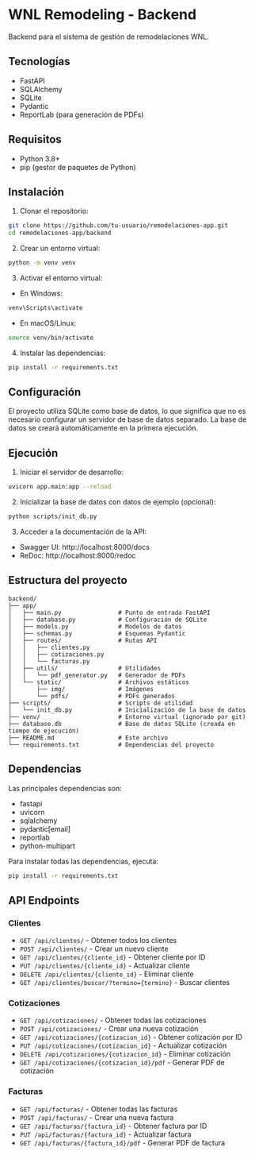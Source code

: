 # WNL Remodeling - Backend

Backend para el sistema de gestión de remodelaciones WNL.

## Tecnologías

- FastAPI
- SQLAlchemy
- SQLite
- Pydantic
- ReportLab (para generación de PDFs)

## Requisitos

- Python 3.8+
- pip (gestor de paquetes de Python)

## Instalación

1. Clonar el repositorio:

```bash
git clone https://github.com/tu-usuario/remodelaciones-app.git
cd remodelaciones-app/backend
```

2. Crear un entorno virtual:

```bash
python -m venv venv
```

3. Activar el entorno virtual:

- En Windows:
```bash
venv\Scripts\activate
```

- En macOS/Linux:
```bash
source venv/bin/activate
```

4. Instalar las dependencias:

```bash
pip install -r requirements.txt
```

## Configuración

El proyecto utiliza SQLite como base de datos, lo que significa que no es necesario configurar un servidor de base de datos separado. La base de datos se creará automáticamente en la primera ejecución.

## Ejecución

1. Iniciar el servidor de desarrollo:

```bash
uvicorn app.main:app --reload
```

2. Inicializar la base de datos con datos de ejemplo (opcional):

```bash
python scripts/init_db.py
```

3. Acceder a la documentación de la API:

- Swagger UI: http://localhost:8000/docs
- ReDoc: http://localhost:8000/redoc

## Estructura del proyecto

```
backend/
├── app/
│   ├── main.py                # Punto de entrada FastAPI
│   ├── database.py            # Configuración de SQLite
│   ├── models.py              # Modelos de datos
│   ├── schemas.py             # Esquemas Pydantic
│   ├── routes/                # Rutas API
│   │   ├── clientes.py
│   │   ├── cotizaciones.py
│   │   └── facturas.py
│   ├── utils/                 # Utilidades
│   │   └── pdf_generator.py   # Generador de PDFs
│   └── static/                # Archivos estáticos
│       ├── img/               # Imágenes
│       └── pdfs/              # PDFs generados
├── scripts/                   # Scripts de utilidad
│   └── init_db.py             # Inicialización de la base de datos
├── venv/                      # Entorno virtual (ignorado por git)
├── database.db                # Base de datos SQLite (creada en tiempo de ejecución)
├── README.md                  # Este archivo
└── requirements.txt           # Dependencias del proyecto
```

## Dependencias

Las principales dependencias son:

- fastapi
- uvicorn
- sqlalchemy
- pydantic[email]
- reportlab
- python-multipart

Para instalar todas las dependencias, ejecuta:

```bash
pip install -r requirements.txt
```

## API Endpoints

### Clientes
- `GET /api/clientes/` - Obtener todos los clientes
- `POST /api/clientes/` - Crear un nuevo cliente
- `GET /api/clientes/{cliente_id}` - Obtener cliente por ID
- `PUT /api/clientes/{cliente_id}` - Actualizar cliente
- `DELETE /api/clientes/{cliente_id}` - Eliminar cliente
- `GET /api/clientes/buscar/?termino={termino}` - Buscar clientes

### Cotizaciones
- `GET /api/cotizaciones/` - Obtener todas las cotizaciones
- `POST /api/cotizaciones/` - Crear una nueva cotización
- `GET /api/cotizaciones/{cotizacion_id}` - Obtener cotización por ID
- `PUT /api/cotizaciones/{cotizacion_id}` - Actualizar cotización
- `DELETE /api/cotizaciones/{cotizacion_id}` - Eliminar cotización
- `GET /api/cotizaciones/{cotizacion_id}/pdf` - Generar PDF de cotización

### Facturas
- `GET /api/facturas/` - Obtener todas las facturas
- `POST /api/facturas/` - Crear una nueva factura
- `GET /api/facturas/{factura_id}` - Obtener factura por ID
- `PUT /api/facturas/{factura_id}` - Actualizar factura
- `GET /api/facturas/{factura_id}/pdf` - Generar PDF de factura